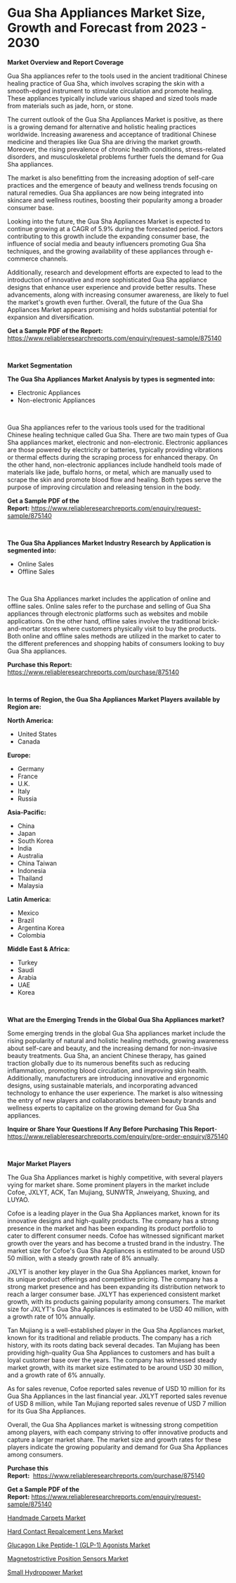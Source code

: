 <p><h1>Gua Sha Appliances Market Size, Growth and Forecast from 2023 - 2030</h1></p><p><strong>Market Overview and Report Coverage</strong></p>
<p><p>Gua Sha appliances refer to the tools used in the ancient traditional Chinese healing practice of Gua Sha, which involves scraping the skin with a smooth-edged instrument to stimulate circulation and promote healing. These appliances typically include various shaped and sized tools made from materials such as jade, horn, or stone.</p><p>The current outlook of the Gua Sha Appliances Market is positive, as there is a growing demand for alternative and holistic healing practices worldwide. Increasing awareness and acceptance of traditional Chinese medicine and therapies like Gua Sha are driving the market growth. Moreover, the rising prevalence of chronic health conditions, stress-related disorders, and musculoskeletal problems further fuels the demand for Gua Sha appliances.</p><p>The market is also benefitting from the increasing adoption of self-care practices and the emergence of beauty and wellness trends focusing on natural remedies. Gua Sha appliances are now being integrated into skincare and wellness routines, boosting their popularity among a broader consumer base.</p><p>Looking into the future, the Gua Sha Appliances Market is expected to continue growing at a CAGR of 5.9% during the forecasted period. Factors contributing to this growth include the expanding consumer base, the influence of social media and beauty influencers promoting Gua Sha techniques, and the growing availability of these appliances through e-commerce channels.</p><p>Additionally, research and development efforts are expected to lead to the introduction of innovative and more sophisticated Gua Sha appliance designs that enhance user experience and provide better results. These advancements, along with increasing consumer awareness, are likely to fuel the market's growth even further. Overall, the future of the Gua Sha Appliances Market appears promising and holds substantial potential for expansion and diversification.</p></p>
<p><strong>Get a Sample PDF of the Report:</strong> <a href="https://www.reliableresearchreports.com/enquiry/request-sample/875140">https://www.reliableresearchreports.com/enquiry/request-sample/875140</a></p>
<p>&nbsp;</p>
<p><strong>Market Segmentation</strong></p>
<p><strong>The Gua Sha Appliances Market Analysis by types is segmented into:</strong></p>
<p><ul><li>Electronic Appliances</li><li>Non-electronic Appliances</li></ul></p>
<p>&nbsp;</p>
<p><p>Gua Sha appliances refer to the various tools used for the traditional Chinese healing technique called Gua Sha. There are two main types of Gua Sha appliances market, electronic and non-electronic. Electronic appliances are those powered by electricity or batteries, typically providing vibrations or thermal effects during the scraping process for enhanced therapy. On the other hand, non-electronic appliances include handheld tools made of materials like jade, buffalo horns, or metal, which are manually used to scrape the skin and promote blood flow and healing. Both types serve the purpose of improving circulation and releasing tension in the body.</p></p>
<p><strong>Get a Sample PDF of the Report:</strong>&nbsp;<a href="https://www.reliableresearchreports.com/enquiry/request-sample/875140">https://www.reliableresearchreports.com/enquiry/request-sample/875140</a></p>
<p>&nbsp;</p>
<p><strong>The Gua Sha Appliances Market Industry Research by Application is segmented into:</strong></p>
<p><ul><li>Online Sales</li><li>Offline Sales</li></ul></p>
<p>&nbsp;</p>
<p><p>The Gua Sha Appliances market includes the application of online and offline sales. Online sales refer to the purchase and selling of Gua Sha appliances through electronic platforms such as websites and mobile applications. On the other hand, offline sales involve the traditional brick-and-mortar stores where customers physically visit to buy the products. Both online and offline sales methods are utilized in the market to cater to the different preferences and shopping habits of consumers looking to buy Gua Sha appliances.</p></p>
<p><strong>Purchase this Report:</strong>&nbsp; <a href="https://www.reliableresearchreports.com/purchase/875140">https://www.reliableresearchreports.com/purchase/875140</a></p>
<p>&nbsp;</p>
<p><strong>In terms of Region, the Gua Sha Appliances Market Players available by Region are:</strong></p>
<p>
    <p> <strong> North America: </strong>
        <ul>
            <li>United States</li>
            <li>Canada</li>
        </ul>
        </p> 
    <p> <strong> Europe: </strong>
        <ul>
            <li>Germany</li>
            <li>France</li>
            <li>U.K.</li>
            <li>Italy</li>
            <li>Russia</li>
        </ul>
        </p> 
    <p> <strong> Asia-Pacific: </strong>
        <ul>
            <li>China</li>
            <li>Japan</li>
            <li>South Korea</li>
            <li>India</li>
            <li>Australia</li>
            <li>China Taiwan</li>
            <li>Indonesia</li>
            <li>Thailand</li>
            <li>Malaysia</li>
        </ul>
        </p> 
    <p> <strong> Latin America: </strong>
        <ul>
            <li>Mexico</li>
            <li>Brazil</li>
            <li>Argentina Korea</li>
            <li>Colombia</li>
        </ul>
        </p> 
    <p> <strong> Middle East & Africa: </strong>
        <ul>
            <li>Turkey</li>
            <li>Saudi</li>
            <li>Arabia</li>
            <li>UAE</li>
            <li>Korea</li>
        </ul>
    </p>
    </p>
<p>&nbsp;</p>
<p><strong>What are the Emerging Trends in the Global Gua Sha Appliances market?</strong></p>
<p><p>Some emerging trends in the global Gua Sha appliances market include the rising popularity of natural and holistic healing methods, growing awareness about self-care and beauty, and the increasing demand for non-invasive beauty treatments. Gua Sha, an ancient Chinese therapy, has gained traction globally due to its numerous benefits such as reducing inflammation, promoting blood circulation, and improving skin health. Additionally, manufacturers are introducing innovative and ergonomic designs, using sustainable materials, and incorporating advanced technology to enhance the user experience. The market is also witnessing the entry of new players and collaborations between beauty brands and wellness experts to capitalize on the growing demand for Gua Sha appliances.</p></p>
<p><strong>Inquire or Share Your Questions If Any Before Purchasing This Report</strong>- <a href="https://www.reliableresearchreports.com/enquiry/pre-order-enquiry/875140">https://www.reliableresearchreports.com/enquiry/pre-order-enquiry/875140</a></p>
<p>&nbsp;</p>
<p><strong>Major Market Players</strong></p>
<p><p>The Gua Sha Appliances market is highly competitive, with several players vying for market share. Some prominent players in the market include Cofoe, JXLYT, ACK, Tan Mujiang, SUNWTR, Jnweiyang, Shuxing, and LUYAO.</p><p>Cofoe is a leading player in the Gua Sha Appliances market, known for its innovative designs and high-quality products. The company has a strong presence in the market and has been expanding its product portfolio to cater to different consumer needs. Cofoe has witnessed significant market growth over the years and has become a trusted brand in the industry. The market size for Cofoe's Gua Sha Appliances is estimated to be around USD 50 million, with a steady growth rate of 8% annually.</p><p>JXLYT is another key player in the Gua Sha Appliances market, known for its unique product offerings and competitive pricing. The company has a strong market presence and has been expanding its distribution network to reach a larger consumer base. JXLYT has experienced consistent market growth, with its products gaining popularity among consumers. The market size for JXLYT's Gua Sha Appliances is estimated to be USD 40 million, with a growth rate of 10% annually.</p><p>Tan Mujiang is a well-established player in the Gua Sha Appliances market, known for its traditional and reliable products. The company has a rich history, with its roots dating back several decades. Tan Mujiang has been providing high-quality Gua Sha Appliances to customers and has built a loyal customer base over the years. The company has witnessed steady market growth, with its market size estimated to be around USD 30 million, and a growth rate of 6% annually.</p><p>As for sales revenue, Cofoe reported sales revenue of USD 10 million for its Gua Sha Appliances in the last financial year. JXLYT reported sales revenue of USD 8 million, while Tan Mujiang reported sales revenue of USD 7 million for its Gua Sha Appliances.</p><p>Overall, the Gua Sha Appliances market is witnessing strong competition among players, with each company striving to offer innovative products and capture a larger market share. The market size and growth rates for these players indicate the growing popularity and demand for Gua Sha Appliances among consumers.</p></p>
<p><strong>Purchase this Report:</strong>&nbsp;&nbsp;<a href="https://www.reliableresearchreports.com/purchase/875140">https://www.reliableresearchreports.com/purchase/875140</a></p>
<p></p>
<p><strong>Get a Sample PDF of the Report:</strong>&nbsp;<a href="https://www.reliableresearchreports.com/enquiry/request-sample/875140">https://www.reliableresearchreports.com/enquiry/request-sample/875140</a></p>
<p><p><a href="https://medium.com/@read.code.store/handmade-carpets-market-size-growth-forecast-2023-2030-a5dfcf5c4677">Handmade Carpets Market</a></p><p><a href="https://medium.com/@palm.quick.roof/hard-contact-repalcement-lens-market-size-growth-forecast-2023-2030-d2e72a9deb84">Hard Contact Repalcement Lens Market</a></p><p><a href="https://github.com/GroverBarry/Market-Research-Report-List-1/blob/main/glucagon-like-peptide-1-glp-1-agonists-market.md">Glucagon Like Peptide-1 (GLP-1) Agonists Market</a></p><p><a href="https://www.reportprime.com/magnetostrictive-position-sensors-r2374">Magnetostrictive Position Sensors Market</a></p><p><a href="https://www.reportprime.com/small-hydropower-r5855">Small Hydropower Market</a></p></p>